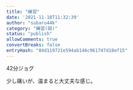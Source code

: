 ```yaml
---
title: "練習"
date: '2021-11-18T11:32:39'
author: "subaru44k"
category: "練習(弱)"
status: "publish"
allowComments: true
convertBreaks: false
entryHash: "84d119721e594ab146c961747d18ef15"
---
```

42分ジョグ

少し痛いが、温まると大丈夫な感じ。
